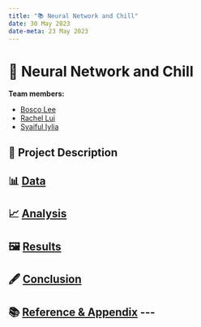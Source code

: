 ```yaml
---
title: "📚 Neural Network and Chill"
date: 30 May 2023
date-meta: 23 May 2023
---
```


# 🤖 Neural Network and Chill

**Team members:** 

- [Bosco Lee](https://github.com/Bosco0120)
- [Rachel Lui](https://github.com/luihc)
- [Syaiful Iylia](https://github.com/winterolller)

## 📝 Project Description

## 📊 <a href="Webpages/data.html">Data</a>


## 📈 <a href="Webpages/analysis.html">Analysis</a>

## 🖼️ <a href="Webpages/results.html">Results</a>

## 🖋️ <a href="Webpages/conclusion.html">Conclusion</a>

## 📚 <a href="Webpages/reference.html">Reference & Appendix</a> ---
